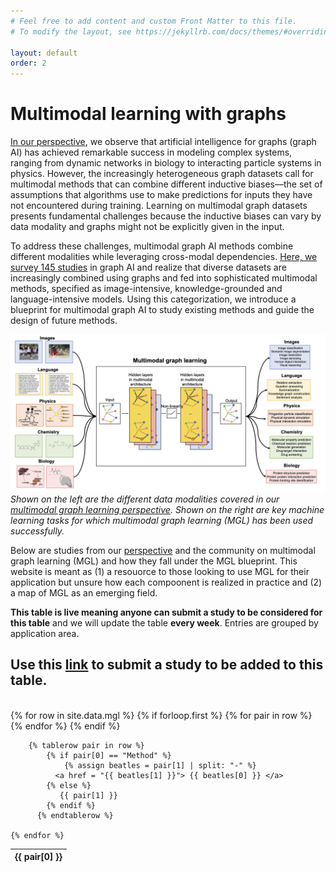 ```yaml
---
# Feel free to add content and custom Front Matter to this file.
# To modify the layout, see https://jekyllrb.com/docs/themes/#overriding-theme-defaults

layout: default
order: 2
---
```

# Multimodal learning with graphs 

[In our perspective](https://arxiv.org/abs/2209.03299), we observe that artificial intelligence for graphs (graph AI) has achieved remarkable success in modeling complex systems, ranging from dynamic networks in biology to interacting particle systems in physics. However, the increasingly heterogeneous graph datasets call for multimodal methods that can combine different inductive biases—the set of assumptions that algorithms use to make predictions for inputs they have not encountered during training. Learning on multimodal graph datasets presents fundamental challenges because the inductive biases can vary by data modality and graphs might not be explicitly given in the input. 

To address these challenges, multimodal graph AI methods combine different modalities while leveraging cross-modal dependencies. [Here, we survey 145 studies](https://arxiv.org/abs/2209.03299) in graph AI and realize that diverse datasets are increasingly combined using graphs and fed into sophisticated multimodal methods, specified as image-intensive, knowledge-grounded and language-intensive models. Using this categorization, we introduce a blueprint for multimodal graph AI to study existing methods and guide the design of future methods.

![align="center"](images/Figure1.jpg)
*Shown on the left are the different data modalities covered in our [multimodal graph learning perspective](https://arxiv.org/abs/2209.03299). Shown on the right are key machine learning tasks for which multimodal graph learning (MGL) has been used successfully.*

Below are studies from our [perspective](https://arxiv.org/abs/2209.03299) and the community on multimodal graph learning (MGL) and how they fall under the MGL blueprint. This website is meant as (1) a resouorce to those looking to use MGL for their application but unsure how each compoonent is realized in practice and (2) a map of MGL as an emerging field.

**This table is live meaning anyone can submit a study to be considered for this table** and we will update the table **every week**. Entries are grouped by application area. 

## Use this [link](https://forms.gle/ACBwCCfH6UzTeaBZ8) to submit a study to be added to this table.

<br />

<table id = "mgl" class="display">
  {% for row in site.data.mgl %}
      {% if forloop.first %}
        <thead>
        <tr>
          {% for pair in row %}
            <th>{{ pair[0] }}</th>
          {% endfor %}
        </tr>
        </thead>
      {% endif %}
    
        {% tablerow pair in row %}
      		{% if pair[0] == "Method" %}
      			{% assign beatles = pair[1] | split: "-" %}
      		  <a href = "{{ beatles[1] }}"> {{ beatles[0] }} </a> 
      		{% else %}
      		   {{ pair[1] }}
      		{% endif %}
          {% endtablerow %}
      
    {% endfor %}
</table>


<script type="text/javascript" class="init">
$(document).ready(function() {
  // Create a new DataTable object
  table = $('#mgl').DataTable();
});
</script>

  

<br />
<br />




